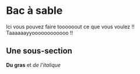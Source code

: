 # Bac à sable #

Ici vous pouvez faire toooooout ce que vous voulez !! Taaaaaayyoooooooooooo !!

## Une sous-section ##

**Du gras** et _de l'italique_